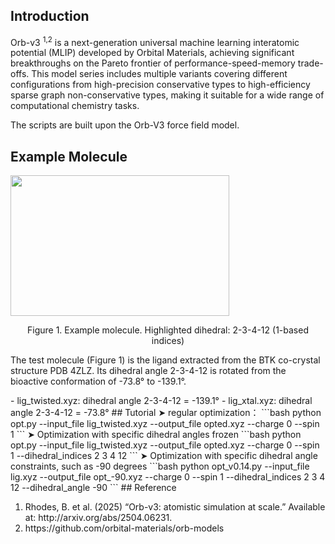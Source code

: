 ## Introduction
Orb-v3 <sup>1,2</sup> is a next-generation universal machine learning interatomic potential (MLIP) developed by Orbital Materials, achieving significant breakthroughs on the Pareto frontier of performance-speed-memory trade-offs. This model series includes multiple variants covering different configurations from high-precision conservative types to high-efficiency sparse graph non-conservative types, making it suitable for a wide range of computational chemistry tasks.

The scripts are built upon the Orb-V3 force field model.

## Example Molecule
<img src="http://blog.molcalx.com.cn/wp-content/uploads/2025/09/twisted_dihedral_angle-2-3-4-12-768x494.png" style="width:350px; height:225px;">
<p style="text-align:center;">Figure 1. Example molecule. Highlighted dihedral: 2-3-4-12 (1-based indices)</p>

<p>The test molecule (Figure 1) is the ligand extracted from the BTK co-crystal structure PDB 4ZLZ. Its dihedral angle 2-3-4-12 is rotated from the bioactive conformation of -73.8° to -139.1°.</p>
- lig_twisted.xyz: dihedral angle 2-3-4-12 = -139.1°
- lig_xtal.xyz: dihedral angle 2-3-4-12 = -73.8°
## Tutorial
➤ regular optimization：
```bash
python opt.py --input_file lig_twisted.xyz --output_file opted.xyz --charge 0 --spin 1
```
➤ Optimization with specific dihedral angles frozen
```bash
python opt.py --input_file lig_twisted.xyz --output_file opted.xyz --charge 0 --spin 1 --dihedral_indices 2 3 4 12
```
➤ Optimization with specific dihedral angle constraints, such as -90 degrees
```bash
python opt_v0.14.py --input_file lig.xyz --output_file opt_-90.xyz --charge 0 --spin 1 --dihedral_indices 2 3 4 12 --dihedral_angle -90
```
## Reference
<ol>
    <li>Rhodes, B. et al. (2025) “Orb-v3: atomistic simulation at scale.” Available at: http://arxiv.org/abs/2504.06231.</li>
    <li>https://github.com/orbital-materials/orb-models</li>
</ol>
